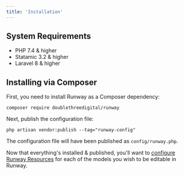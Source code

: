 ```yaml
---
title: 'Installation'
---
```


## System Requirements

-   PHP 7.4 & higher
-   Statamic 3.2 & higher
-   Laravel 8 & higher

## Installing via Composer

First, you need to install Runway as a Composer dependency:

```
composer require doublethreedigital/runway
```

Next, publish the configuration file:

```
php artisan vendor:publish --tag="runway-config"
```

The configuration file will have been published as `config/runway.php`.

Now that everything's installed & published, you'll want to [configure Runway Resources](/resources) for each of the models you wish to be editable in Runway.
